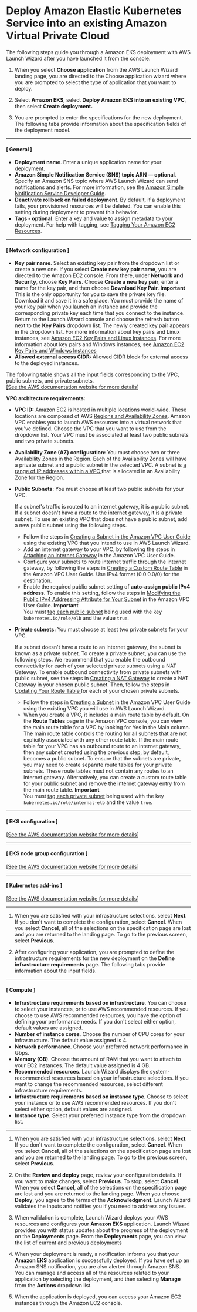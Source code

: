 # Deploy Amazon Elastic Kubernetes Service into an existing Amazon Virtual Private Cloud<a name="launch-wizard-eks-deployment-existing-vpc"></a>

The following steps guide you through a Amazon EKS deployment with AWS Launch Wizard after you have launched it from the console\.

1. When you select **Choose application** from the AWS Launch Wizard landing page, you are directed to the Choose application wizard where you are prompted to select the type of application that you want to deploy\.

1. Select **Amazon EKS**, select **Deploy Amazon EKS into an existing VPC**, then select **Create deployment\.**

1. You are prompted to enter the specifications for the new deployment\. The following tabs provide information about the specification fields of the deployment model\.

------
#### [ General ]
   + **Deployment name**\. Enter a unique application name for your deployment\.
   + **Amazon Simple Notification Service \(SNS\) topic ARN — optional**\. Specify an Amazon SNS topic where AWS Launch Wizard can send notifications and alerts\. For more information, see the [Amazon Simple Notification Service Developer Guide](https://docs.aws.amazon.com/sns/latest/dg/welcome.html)\.
   + **Deactivate rollback on failed deployment**\. By default, if a deployment fails, your provisioned resources will be deleted\. You can enable this setting during deployment to prevent this behavior\.
   + **Tags \- optional**\. Enter a key and value to assign metadata to your deployment\. For help with tagging, see [Tagging Your Amazon EC2 Resources](https://docs.aws.amazon.com/AWSEC2/latest/UserGuide/Using_Tags.html)\.

------
#### [ Network configuration ]
   + **Key pair name**\. Select an existing key pair from the dropdown list or create a new one\. If you select **Create new key pair name**, you are directed to the Amazon EC2 console\. From there, under **Network and Security**, choose **Key Pairs**\. Choose **Create a new key pair**, enter a name for the key pair, and then choose **Download Key Pair**\.
**Important**  
This is the only opportunity for you to save the private key file\. Download it and save it in a safe place\. You must provide the name of your key pair when you launch an instance and provide the corresponding private key each time that you connect to the instance\. Return to the Launch Wizard console and choose the refresh button next to the **Key Pairs** dropdown list\. The newly created key pair appears in the dropdown list\. For more information about key pairs and Linux instances, see [Amazon EC2 Key Pairs and Linux Instances](https://docs.aws.amazon.com/AWSEC2/latest/UserGuide/ec2-key-pairs.html)\. For more information about key pairs and Windows instances, see [Amazon EC2 Key Pairs and Windows Instances](https://docs.aws.amazon.com/AWSEC2/latest/WindowsGuide/ec2-key-pairs.html)
   + **Allowed external access CIDR:** Allowed CIDR block for external access to the deployed instances\.

   The following table shows all the input fields corresponding to the VPC, public subnets, and private subnets\.    
[\[See the AWS documentation website for more details\]](http://docs.aws.amazon.com/launchwizard/latest/userguide/launch-wizard-eks-deployment-existing-vpc.html)

**VPC architecture requirements:**
   + **VPC ID:** Amazon EC2 is hosted in multiple locations world\-wide\. These locations are composed of AWS [Regions and Availability Zones](https://docs.aws.amazon.com/AWSEC2/latest/UserGuide/using-regions-availability-zones.html)\. Amazon VPC enables you to launch AWS resources into a virtual network that you've defined\. Choose the VPC that you want to use from the dropdown list\. Your VPC must be associated at least two public subnets and two private subnets\.
   + **Availability Zone \(AZ\) configuration:** You must choose two or three Availability Zones in the Region\. Each of the Availability Zones will have a private subnet and a public subnet in the selected VPC\. A subnet is [a range of IP addresses within a VPC ](https://docs.aws.amazon.com/vpc/latest/userguide/VPC_Subnets.html) that is allocated in an Availability Zone for the Region\.
   + **Public Subnets**: You must choose at least two public subnets for your VPC\.

     If a subnet's traffic is routed to an internet gateway, it is a public subnet\. If a subnet doesn't have a route to the internet gateway, it is a private subnet\. To use an existing VPC that does not have a public subnet, add a new public subnet using the following steps\.
     + Follow the steps in [Creating a Subnet in the Amazon VPC User Guide](https://docs.aws.amazon.com/vpc/latest/userguide/VPC_Internet_Gateway.html#Add_IGW_Create_Subnet) using the existing VPC that you intend to use in AWS Launch Wizard\.
     + Add an internet gateway to your VPC, by following the steps in [Attaching an Internet Gateway](https://docs.aws.amazon.com/vpc/latest/userguide/VPC_Internet_Gateway.html#Add_IGW_Attach_Gateway) in the Amazon VPC User Guide\.
     + Configure your subnets to route internet traffic through the internet gateway, by following the steps in [Creating a Custom Route Table](https://docs.aws.amazon.com/vpc/latest/userguide/VPC_Internet_Gateway.html#Add_IGW_Routing) in the Amazon VPC User Guide\. Use IPv4 format \(0\.0\.0\.0/0\) for the destination\.
     + Enable the required public subnet setting of **auto\-assign public IPv4 address**\. To enable this setting, follow the steps in [Modifying the Public IPv4 Addressing Attribute for Your Subnet](https://docs.aws.amazon.com/vpc/latest/userguide/vpc-ip-addressing.html#subnet-public-ip) in the Amazon VPC User Guide\.
**Important**  
You must [tag each public subnet](https://docs.aws.amazon.com/ARG/latest/userguide/tagging.html) being used with the key `kubernetes.io/role/elb` and the value `true`\.
   + **Private subnets:** You must choose at least two private subnets for your VPC\.

     If a subnet doesn't have a route to an internet gateway, the subnet is known as a private subnet\. To create a private subnet, you can use the following steps\. We recommend that you enable the outbound connectivity for each of your selected private subnets using a NAT Gateway\. To enable outbound connectivity from private subnets with public subnet, see the steps in [Creating a NAT Gateway](https://docs.aws.amazon.com/vpc/latest/userguide/vpc-nat-gateway.html#nat-gateway-creating) to create a NAT Gateway in your chosen public subnet\. Then, follow the steps in [Updating Your Route Table ](https://docs.aws.amazon.com/vpc/latest/userguide/vpc-nat-gateway.html#nat-gateway-create-route)for each of your chosen private subnets\.
     + Follow the steps in [Creating a Subnet](https://docs.aws.amazon.com/vpc/latest/userguide/working-with-vpcs.html#AddaSubnet) in the Amazon VPC User Guide using the existing VPC you will use in AWS Launch Wizard\. 
     + When you create a VPC, it includes a main route table by default\. On the **Route Tables** page in the Amazon VPC console, you can view the main route table for a VPC by looking for Yes in the Main column\. The main route table controls the routing for all subnets that are not explicitly associated with any other route table\. If the main route table for your VPC has an outbound route to an internet gateway, then any subnet created using the previous step, by default, becomes a public subnet\. To ensure that the subnets are private, you may need to create separate route tables for your private subnets\. These route tables must not contain any routes to an internet gateway\. Alternatively, you can create a custom route table for your public subnet and remove the internet gateway entry from the main route table\.
**Important**  
You must [tag each private subnet](https://docs.aws.amazon.com/ARG/latest/userguide/tagging.html) being used with the key `kubernetes.io/role/internal-elb` and the value `true`\.

------
#### [ EKS configuration ]    
[\[See the AWS documentation website for more details\]](http://docs.aws.amazon.com/launchwizard/latest/userguide/launch-wizard-eks-deployment-existing-vpc.html)

------
#### [ EKS node group configuration ]    
[\[See the AWS documentation website for more details\]](http://docs.aws.amazon.com/launchwizard/latest/userguide/launch-wizard-eks-deployment-existing-vpc.html)

------
#### [ Kubernetes add\-ins ]    
[\[See the AWS documentation website for more details\]](http://docs.aws.amazon.com/launchwizard/latest/userguide/launch-wizard-eks-deployment-existing-vpc.html)

------

1. When you are satisfied with your infrastructure selections, select **Next**\. If you don't want to complete the configuration, select **Cancel**\. When you select **Cancel**, all of the selections on the specification page are lost and you are returned to the landing page\. To go to the previous screen, select **Previous**\.

1. After configuring your application, you are prompted to define the infrastructure requirements for the new deployment on the **Define infrastructure requirements** page\. The following tabs provide information about the input fields\.

------
#### [ Compute ]
   + **Infrastructure requirements based on infrastructure**\. You can choose to select your instances, or to use AWS recommended resources\. If you choose to use AWS recommended resources, you have the option of defining your performance needs\. If you don't select either option, default values are assigned\.
   + **Number of instance cores**\. Choose the number of CPU cores for your infrastructure\. The default value assigned is 4\.
   + **Network performance**\. Choose your preferred network performance in Gbps\.
   + **Memory \(GB\)**\. Choose the amount of RAM that you want to attach to your EC2 instances\. The default value assigned is 4 GB\.
   + **Recommended resources**\. Launch Wizard displays the system\-recommended resources based on your infrastructure selections\. If you want to change the recommended resources, select different infrastructure requirements\.
   + **Infrastructure requirements based on instance type**\. Choose to select your instance or to use AWS recommended resources\. If you don't select either option, default values are assigned\.
   + **Instance type**\. Select your preferred instance type from the dropdown list\.

------

1. When you are satisfied with your infrastructure selections, select **Next**\. If you don't want to complete the configuration, select **Cancel**\. When you select **Cancel**, all of the selections on the specification page are lost and you are returned to the landing page\. To go to the previous screen, select **Previous**\.

1. On the **Review and deploy** page, review your configuration details\. If you want to make changes, select **Previous**\. To stop, select **Cancel**\. When you select **Cancel**, all of the selections on the specification page are lost and you are returned to the landing page\. When you choose **Deploy**, you agree to the terms of the **Acknowledgment**\. Launch Wizard validates the inputs and notifies you if you need to address any issues\. 

1. When validation is complete, Launch Wizard deploys your AWS resources and configures your **Amazon EKS** application\. Launch Wizard provides you with status updates about the progress of the deployment on the **Deployments** page\. From the **Deployments** page, you can view the list of current and previous deployments 

1. When your deployment is ready, a notification informs you that your **Amazon EKS** application is successfully deployed\. If you have set up an Amazon SNS notification, you are also alerted through Amazon SNS\. You can manage and access all of the resources related to your application by selecting the deployment, and then selecting **Manage** from the **Actions** dropdown list\. 

1. When the application is deployed, you can access your Amazon EC2 instances through the Amazon EC2 console\.